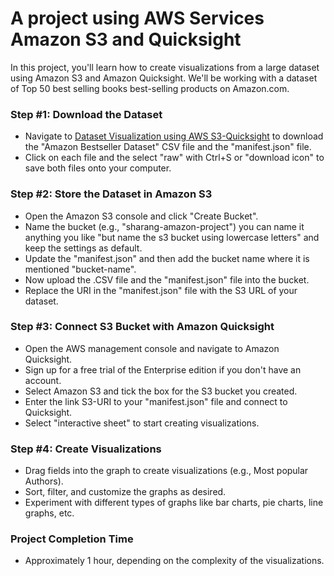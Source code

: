 # **A project using AWS Services Amazon S3 and Quicksight**

In this project, you'll learn how to create visualizations from a large dataset using Amazon S3 and Amazon Quicksight. We'll be working with a dataset of Top 50 best selling books best-selling products on Amazon.com.

### **Step #1: Download the Dataset**
- Navigate to [Dataset Visualization using AWS S3-Quicksight](https://github.com/Sharang-747/Dataset-Visualization) to download the "Amazon Bestseller Dataset" CSV file and the "manifest.json" file.
- Click on each file and the select "raw" with Ctrl+S or "download icon" to save both files onto your computer.

### **Step #2: Store the Dataset in Amazon S3**
- Open the Amazon S3 console and click "Create Bucket".
- Name the bucket (e.g., "sharang-amazon-project") you can name it anything you like "but name the s3 bucket using lowercase letters" and keep the settings as default.
- Update the "manifest.json" and then add the bucket name where it is mentioned "bucket-name".
- Now upload the .CSV file and the "manifest.json" file into the bucket.
- Replace the URI in the "manifest.json" file with the S3 URL of your dataset.

### **Step #3: Connect S3 Bucket with Amazon Quicksight**
- Open the AWS management console and navigate to Amazon Quicksight.
- Sign up for a free trial of the Enterprise edition if you don't have an account.
- Select Amazon S3 and tick the box for the S3 bucket you created.
- Enter the link S3-URI to your "manifest.json" file and connect to Quicksight.
- Select "interactive sheet" to start creating visualizations.

### **Step #4: Create Visualizations**
- Drag fields into the graph to create visualizations (e.g., Most popular Authors).
- Sort, filter, and customize the graphs as desired.
- Experiment with different types of graphs like bar charts, pie charts, line graphs, etc.

### **Project Completion Time**
- Approximately 1 hour, depending on the complexity of the visualizations.
